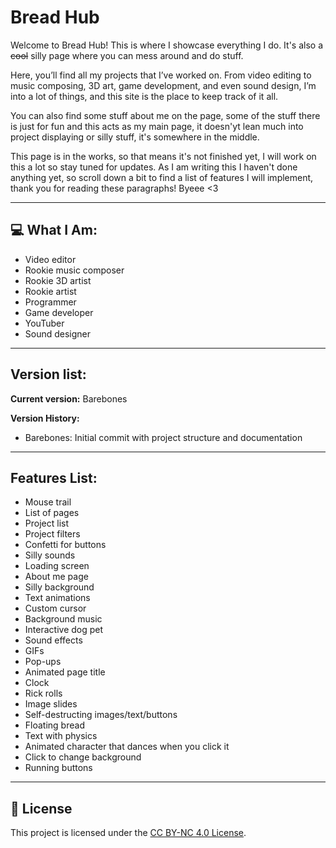 
# Bread Hub

Welcome to Bread Hub! This is where I showcase everything I do. It's also a ~~cool~~ silly page where you can mess around and do stuff. 

Here, you’ll find all my projects that I’ve worked on. From video editing to music composing, 3D art, game development, and even sound design, I’m into a lot of things, and this site is the place to keep track of it all.

You can also find some stuff about me on the page, some of the stuff there is just for fun and this acts as my main page, it doesn'yt lean much into project displaying or silly stuff, it's somewhere in the middle.

This page is in the works, so that means it's not finished yet, I will work on this a lot so stay tuned for updates. As I am writing this I haven't done anything yet, so scroll down a bit to find a list of features I will implement, thank you for reading these paragraphs! Byeee <3

---

## 💻 What I Am:

- Video editor
- Rookie music composer
- Rookie 3D artist
- Rookie artist
- Programmer
- Game developer
- YouTuber
- Sound designer

---

## Version list:

**Current version:**
Barebones

**Version History:**
- Barebones: Initial commit with project structure and documentation

---

## Features List:

- Mouse trail
- List of pages
- Project list
- Project filters
- Confetti for buttons
- Silly sounds
- Loading screen
- About me page
- Silly background
- Text animations
- Custom cursor
- Background music
- Interactive dog pet
- Sound effects
- GIFs
- Pop-ups
- Animated page title
- Clock
- Rick rolls
- Image slides
- Self-destructing images/text/buttons
- Floating bread
- Text with physics
- Animated character that dances when you click it
- Click to change background
- Running buttons

---

## 📄 License

This project is licensed under the [CC BY-NC 4.0 License](https://creativecommons.org/licenses/by-nc/4.0/).

